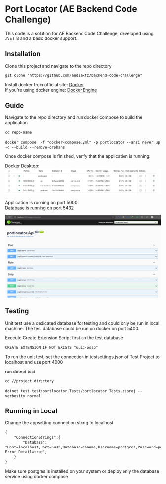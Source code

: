 # Port Locator (AE Backend Code Challenge)

This code is a solution for AE Backend Code Challenge, developed using .NET 8 and a basic docker support.

## Installation

Clone this project and navigate to the repo directory
```
git clone "https://github.com/andiakfz/backend-code-challenge"
```

Install docker from official site: [Docker]("https://www.docker.com/") <br>
If you're using docker engine: [Docker Engine]("https://docs.docker.com/engine/install/")

## Guide

Navigate to the repo directory and run docker compose to build the application
```
cd repo-name

docker compose  -f "docker-compose.yml" -p portlocator --ansi never up -d --build --remove-orphans
```
Once docker compose is finished, verify that the application is running: <br>

Docker Desktop:
![Docker Desktop](/assets/docker-desktop-portlocator.jpg "Port Locator Docker")

Application is running on port 5000 <br>
Database is running on port 5432 <br>

![Api](/assets/api-portlocator.jpg "Port Locator Api")

## Testing

Unit test use a dedicated database for testing and could only be run in local machine. The test database could be run on docker on port 5400.

Execute Create Extension Script first on the test database
```
CREATE EXTENSION IF NOT EXISTS "uuid-ossp"
```

To run the unit test, set the connection in testsettings.json of Test Project to localhost and use port 4000 <br>

run dotnet test

```
cd //project directory

dotnet test test/portlocator.Tests/portlocator.Tests.csproj --verbosity normal
```

## Running in Local

Change the appsetting connection string to localhost
```
{
    "ConnectionStrings":{
        "Database": "Host=localhost;Port=5432;Database=dbname;Username=postgres;Password=postgres;Include Error Detail=true",
    }
}
```

Make sure postgres is installed on your system or deploy only the database service using docker compose